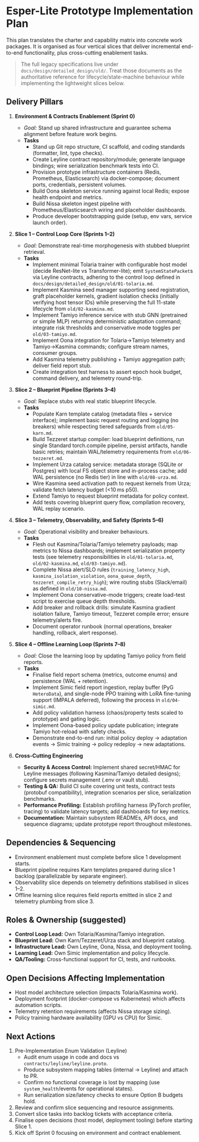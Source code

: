 # Esper-Lite Prototype Implementation Plan

This plan translates the charter and capability matrix into concrete work packages. It is organised as four vertical slices that deliver incremental end-to-end functionality, plus cross-cutting enablement tasks.

> The full legacy specifications live under `docs/design/detailed_design/old/`. Treat those documents as the authoritative reference for lifecycle/state-machine behaviour while implementing the lightweight slices below.

## Delivery Pillars

1. **Environment & Contracts Enablement (Sprint 0)**
   - *Goal:* Stand up shared infrastructure and guarantee schema alignment before feature work begins.
   - **Tasks**
     - Stand up Git repo structure, CI scaffold, and coding standards (formatter, lint, type checks).
     - Create Leyline contract repository/module; generate language bindings; wire serialization benchmark tests into CI.
     - Provision prototype infrastructure containers (Redis, Prometheus, Elasticsearch) via docker-compose; document ports, credentials, persistent volumes.
     - Build Oona skeleton service running against local Redis; expose health endpoint and metrics.
     - Build Nissa skeleton ingest pipeline with Prometheus/Elasticsearch wiring and placeholder dashboards.
     - Produce developer bootstrapping guide (setup, env vars, service launch order).

2. **Slice 1 – Control Loop Core (Sprints 1–2)**
   - *Goal:* Demonstrate real-time morphogenesis with stubbed blueprint retrieval.
   - **Tasks**
     - Implement minimal Tolaria trainer with configurable host model (decide ResNet-lite vs Transformer-lite); emit `SystemStatePacket`s via Leyline contracts, adhering to the control loop defined in `docs/design/detailed_design/old/01-tolaria.md`.
     - Implement Kasmina seed manager supporting seed registration, graft placeholder kernels, gradient isolation checks (initially verifying host tensor IDs) while preserving the full 11-state lifecycle from `old/02-kasmina.md`.
     - Implement Tamiyo inference service with stub GNN (pretrained or simple MLP) returning deterministic adaptation command; integrate risk thresholds and conservative mode toggles per `old/03-tamiyo.md`.
     - Implement Oona integration for Tolaria→Tamiyo telemetry and Tamiyo→Kasmina commands; configure stream names, consumer groups.
     - Add Kasmina telemetry publishing + Tamiyo aggregation path; deliver field report stub.
     - Create integration test harness to assert epoch hook budget, command delivery, and telemetry round-trip.

3. **Slice 2 – Blueprint Pipeline (Sprints 3–4)**
   - *Goal:* Replace stubs with real static blueprint lifecycle.
   - **Tasks**
     - Populate Karn template catalog (metadata files + service interface); implement basic request routing and logging (no breakers) while respecting tiered safeguards from `old/05-karn.md`.
     - Build Tezzeret startup compiler: load blueprint definitions, run single Standard torch.compile pipeline, persist artifacts, handle basic retries; maintain WAL/telemetry requirements from `old/06-tezzeret.md`.
     - Implement Urza catalog service: metadata storage (SQLite or Postgres) with local FS object store and in-process cache; add WAL persistence (no Redis tier) in line with `old/08-urza.md`.
     - Wire Kasmina seed activation path to request kernels from Urza; validate fetch latency budget (<10 ms p50).
     - Extend Tamiyo to request blueprint metadata for policy context.
     - Add tests covering blueprint query flow, compilation recovery, WAL replay scenario.

4. **Slice 3 – Telemetry, Observability, and Safety (Sprints 5–6)**
   - *Goal:* Operational visibility and breaker behaviours.
   - **Tasks**
     - Flesh out Kasmina/Tolaria/Tamiyo telemetry payloads; map metrics to Nissa dashboards; implement serialization property tests (see telemetry responsibilities in `old/01-tolaria.md`, `old/02-kasmina.md`, `old/03-tamiyo.md`).
     - Complete Nissa alert/SLO rules (`training_latency_high`, `kasmina_isolation_violation`, `oona_queue_depth`, `tezzeret_compile_retry_high`); wire routing stubs (Slack/email) as defined in `old/10-nissa.md`.
     - Implement Oona conservative-mode triggers; create load-test script to exercise queue depth thresholds.
     - Add breaker and rollback drills: simulate Kasmina gradient isolation failure, Tamiyo timeout, Tezzeret compile error; ensure telemetry/alerts fire.
     - Document operator runbook (normal operations, breaker handling, rollback, alert response).

5. **Slice 4 – Offline Learning Loop (Sprints 7–8)**
   - *Goal:* Close the learning loop by updating Tamiyo policy from field reports.
   - **Tasks**
     - Finalise field report schema (metrics, outcome enums) and persistence (WAL + retention).
     - Implement Simic field report ingestion, replay buffer (PyG `HeteroData`), and single-node PPO training with LoRA fine-tuning support (IMPALA deferred), following the process in `old/04-simic.md`.
     - Add policy validation harness (chaos/property tests scaled to prototype) and gating logic.
     - Implement Oona-based policy update publication; integrate Tamiyo hot-reload with safety checks.
     - Demonstrate end-to-end run: initial policy deploy → adaptation events → Simic training → policy redeploy → new adaptations.

6. **Cross-Cutting Engineering**
   - **Security & Access Control:** Implement shared secret/HMAC for Leyline messages (following Kasmina/Tamiyo detailed designs); configure secrets management (.env or vault stub).
   - **Testing & QA:** Build CI suite covering unit tests, contract tests (protobuf compatibility), integration scenarios per slice, serialization benchmarks.
   - **Performance Profiling:** Establish profiling harness (PyTorch profiler, tracing) to validate latency targets; add dashboards for key metrics.
   - **Documentation:** Maintain subsystem READMEs, API docs, and sequence diagrams; update prototype report throughout milestones.

## Dependencies & Sequencing
- Environment enablement must complete before slice 1 development starts.
- Blueprint pipeline requires Karn templates prepared during slice 1 backlog (parallelizable by separate engineer).
- Observability slice depends on telemetry definitions stabilised in slices 1–2.
- Offline learning slice requires field reports emitted in slice 2 and telemetry plumbing from slice 3.

## Roles & Ownership (suggested)
- **Control Loop Lead:** Own Tolaria/Kasmina/Tamiyo integration.
- **Blueprint Lead:** Own Karn/Tezzeret/Urza stack and blueprint catalog.
- **Infrastructure Lead:** Own Leyline, Oona, Nissa, and deployment tooling.
- **Learning Lead:** Own Simic implementation and policy lifecycle.
- **QA/Tooling:** Cross-functional support for CI, tests, and runbooks.

## Open Decisions Affecting Implementation
- Host model architecture selection (impacts Tolaria/Kasmina work).
- Deployment footprint (docker-compose vs Kubernetes) which affects automation scripts.
- Telemetry retention requirements (affects Nissa storage sizing).
- Policy training hardware availability (GPU vs CPU) for Simic.

## Next Actions
1. Pre-Implementation Enum Validation (Leyline)
   - Audit enum usage in code and docs vs `contracts/leyline/leyline.proto`.
   - Produce subsystem mapping tables (internal → Leyline) and attach to PR.
   - Confirm no functional coverage is lost by mapping (use `system_health`/events for operational states).
   - Run serialization size/latency checks to ensure Option B budgets hold.
2. Review and confirm slice sequencing and resource assignments.
3. Convert slice tasks into backlog tickets with acceptance criteria.
4. Finalise open decisions (host model, deployment tooling) before starting Slice 1.
5. Kick off Sprint 0 focusing on environment and contract enablement.

